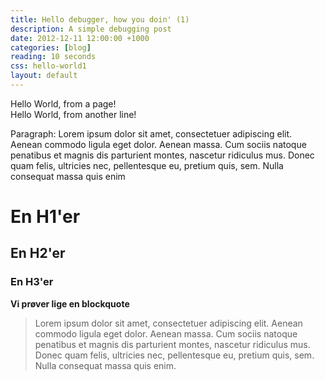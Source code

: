 ```yaml
---
title: Hello debugger, how you doin' (1)
description: A simple debugging post
date: 2012-12-11 12:00:00 +1000
categories: [blog]
reading: 10 seconds
css: hello-world1
layout: default
---
```


Hello World, from a page!  
Hello World, from another line!

Paragraph: Lorem ipsum dolor sit amet, consectetuer adipiscing elit. Aenean commodo ligula eget dolor. Aenean massa. Cum sociis natoque penatibus et magnis dis parturient montes, nascetur ridiculus mus. Donec quam felis, ultricies nec, pellentesque eu, pretium quis, sem. Nulla consequat massa quis enim

# En H1'er
## En H2'er
### En H3'er

**Vi prøver lige en blockquote**
> Lorem ipsum dolor sit amet, consectetuer adipiscing elit. Aenean commodo ligula eget dolor. Aenean massa. Cum sociis natoque penatibus et magnis dis parturient montes, nascetur ridiculus mus. Donec quam felis, ultricies nec, pellentesque eu, pretium quis, sem. Nulla consequat massa quis enim.  

